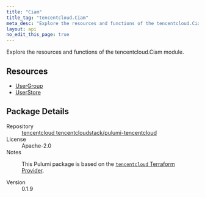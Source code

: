 ```yaml
---
title: "Ciam"
title_tag: "tencentcloud.Ciam"
meta_desc: "Explore the resources and functions of the tencentcloud.Ciam module."
layout: api
no_edit_this_page: true
---
```


<!-- WARNING: this file was generated by Pulumi Docs Generator. -->
<!-- Do not edit by hand unless you're certain you know what you are doing! -->

Explore the resources and functions of the tencentcloud.Ciam module.

<h2 id="resources">Resources</h2>
<ul class="api">
    <li><a href="usergroup/" title="UserGroup"><span class="api-symbol api-symbol--resource"></span>UserGroup</a></li>
    <li><a href="userstore/" title="UserStore"><span class="api-symbol api-symbol--resource"></span>UserStore</a></li>
</ul>

<h2 id="package-details">Package Details</h2>
<dl class="package-details">
	<dt>Repository</dt>
	<dd><a href="https://github.com/tencentcloudstack/pulumi-tencentcloud">tencentcloud tencentcloudstack/pulumi-tencentcloud</a></dd>
	<dt>License</dt>
	<dd>Apache-2.0</dd>
	<dt>Notes</dt>
	<dd><p>This Pulumi package is based on the <a href="https://github.com/tencentcloudstack/terraform-provider-tencentcloud"><code>tencentcloud</code> Terraform Provider</a>.</p>
</dd>
	<dt>Version</dt>
	<dd>0.1.9</dd>
</dl>

